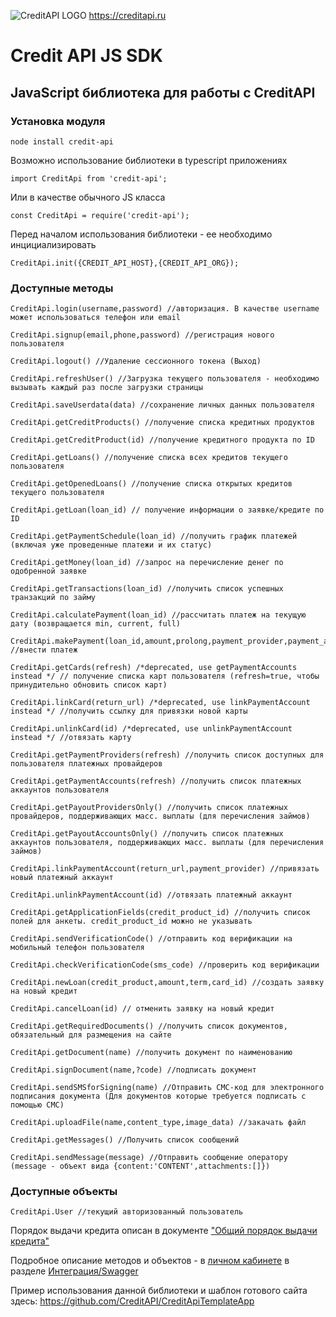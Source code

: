 ![CreditAPI LOGO](https://creditapi.ru/assets/img/favicon.png)
https://creditapi.ru
# Credit API JS SDK
## JavaScript библиотека для работы с CreditAPI 

### Установка модуля
    node install credit-api
    
Возможно использование библиотеки в typescript приложениях

    import CreditApi from 'credit-api';
    
Или в качестве обычного JS класса

    const CreditApi = require('credit-api');

Перед началом использования библиотеки - ее необходимо инцициализировать

    CreditApi.init({CREDIT_API_HOST},{CREDIT_API_ORG});


### Доступные методы


    CreditApi.login(username,password) //авторизация. В качестве username может использоваться телефон или email

    CreditApi.signup(email,phone,password) //регистрация нового пользователя
    
    CreditApi.logout() //Удаление сессионного токена (Выход)
    
    CreditApi.refreshUser() //Загрузка текущего пользователя - необходимо вызывать каждый раз после загрузки страницы
    
    CreditApi.saveUserdata(data) //сохранение личных данных пользователя
    
    CreditApi.getCreditProducts() //получение списка кредитных продуктов
    
    CreditApi.getCreditProduct(id) //получение кредитного продукта по ID
    
    CreditApi.getLoans() //получение списка всех кредитов текущего пользователя
    
    CreditApi.getOpenedLoans() //получение списка открытых кредитов текущего пользователя
    
    CreditApi.getLoan(loan_id) // получение информации о заявке/кредите по ID
    
    CreditApi.getPaymentSchedule(loan_id) //получить график платежей (включая уже проведенные платежи и их статус)
    
    CreditApi.getMoney(loan_id) //запрос на перечисление денег по одобренной заявке
    
    CreditApi.getTransactions(loan_id) //получить список успешных транзакций по займу
    
    CreditApi.calculatePayment(loan_id) //рассчитать платеж на текущую дату (возвращается min, current, full)
    
    CreditApi.makePayment(loan_id,amount,prolong,payment_provider,payment_account,return_url,extra) //внести платеж
    
    CreditApi.getCards(refresh) /*deprecated, use getPaymentAccounts instead */ // получение списка карт пользователя (refresh=true, чтобы принудительно обновить список карт)
    
    CreditApi.linkCard(return_url) /*deprecated, use linkPaymentAccount instead */ //получить ссылку для привязки новой карты
    
    CreditApi.unlinkCard(id) /*deprecated, use unlinkPaymentAccount instead */ //отвязать карту

    CreditApi.getPaymentProviders(refresh) //получить список доступных для пользователя платежных провайдеров
    
    CreditApi.getPaymentAccounts(refresh) //получить список платежных аккаунтов пользователя
    
    CreditApi.getPayoutProvidersOnly() //получить список платежных провайдеров, поддерживающих масс. выплаты (для перечисления займов)
    
    CreditApi.getPayoutAccountsOnly() //получить список платежных аккаунтов пользователя, поддерживающих масс. выплаты (для перечисления займов)
    
    CreditApi.linkPaymentAccount(return_url,payment_provider) //привязать новый платежный аккаунт
    
    CreditApi.unlinkPaymentAccount(id) //отвязать платежный аккаунт
    
    CreditApi.getApplicationFields(credit_product_id) //получить список полей для анкеты. credit_product_id можно не указывать
    
    CreditApi.sendVerificationCode() //отправить код верификации на мобильный телефон пользователя
    
    CreditApi.checkVerificationCode(sms_code) //проверить код верификации 
    
    CreditApi.newLoan(credit_product,amount,term,card_id) //создать заявку на новый кредит
    
    CreditApi.cancelLoan(id) // отменить заявку на новый кредит
    
    CreditApi.getRequiredDocuments() //получить список документов, обязательный для размещения на сайте
    
    CreditApi.getDocument(name) //получить документ по наименованию
    
    CreditApi.signDocument(name,?code) //подписать документ 
    
    CreditApi.sendSMSforSigning(name) //Отправить СМС-код для электронного подписания документа (Для документов которые требуется подписать с помощью СМС)

    CreditApi.uploadFile(name,content_type,image_data) //закачать файл

    CreditApi.getMessages() //Получить список сообщений

    CreditApi.sendMessage(message) //Отправить сообщение оператору (message - объект вида {content:'CONTENT',attachments:[]})
    
### Доступные объекты

    CreditApi.User //текущий авторизованный пользователь
    
    
Порядок выдачи кредита описан в документе ["Общий порядок выдачи кредита"](https://creditapi.ru/assets/docs/CreditAPI%20Manual%20RU.pdf)

Подробное описание методов и объектов - в [личном кабинете](https://creditapi.ru/sandbox/) в разделе [Интеграция/Swagger](https://creditapi.ru/sandbox/#/integration/swagger)

Пример использования данной библиотеки и шаблон готового сайта здесь: https://github.com/CreditAPI/CreditApiTemplateApp

